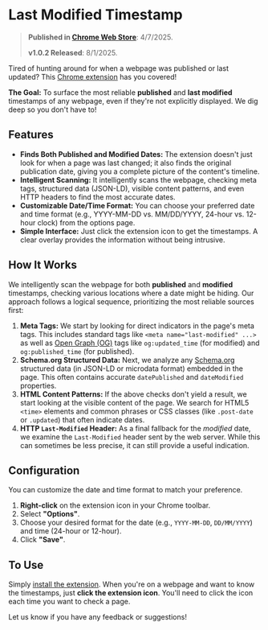 # Last Modified Timestamp

> <strong>Published in [Chrome Web Store](https://chromewebstore.google.com/detail/last-modified-timestamp/ilahbmmcmhcpjpfcgodgijbjadadicmg?pli=1)</strong>: 4/7/2025.
> 
> <strong>v1.0.2 Released</strong>: 8/1/2025.

Tired of hunting around for when a webpage was published or last updated? This [Chrome extension](https://chromewebstore.google.com/detail/last-modified-timestamp/ilahbmmcmhcpjpfcgodgijbjadadicmg?pli=1) has you covered!

**The Goal:** To surface the most reliable **published** and **last modified** timestamps of any webpage, even if they're not explicitly displayed. We dig deep so you don't have to!

## Features

*   **Finds Both Published and Modified Dates:** The extension doesn't just look for when a page was last changed; it also finds the original publication date, giving you a complete picture of the content's timeline.
*   **Intelligent Scanning:** It intelligently scans the webpage, checking meta tags, structured data (JSON-LD), visible content patterns, and even HTTP headers to find the most accurate dates.
*   **Customizable Date/Time Format:** You can choose your preferred date and time format (e.g., YYYY-MM-DD vs. MM/DD/YYYY, 24-hour vs. 12-hour clock) from the options page.
*   **Simple Interface:** Just click the extension icon to get the timestamps. A clear overlay provides the information without being intrusive.

## How It Works

We intelligently scan the webpage for both **published** and **modified** timestamps, checking various locations where a date might be hiding. Our approach follows a logical sequence, prioritizing the most reliable sources first:

1.  **Meta Tags:** We start by looking for direct indicators in the page's meta tags. This includes standard tags like `<meta name="last-modified" ...>` as well as [Open Graph (OG)](https://ogp.me/) tags like `og:updated_time` (for modified) and `og:published_time` (for published).
2.  **Schema.org Structured Data:** Next, we analyze any [Schema.org](https://schema.org/) structured data (in JSON-LD or microdata format) embedded in the page. This often contains accurate `datePublished` and `dateModified` properties.
3.  **HTML Content Patterns:** If the above checks don't yield a result, we start looking at the visible content of the page. We search for HTML5 `<time>` elements and common phrases or CSS classes (like `.post-date` or `.updated`) that often indicate dates.
4.  **HTTP `Last-Modified` Header:** As a final fallback for the *modified* date, we examine the `Last-Modified` header sent by the web server. While this can sometimes be less precise, it can still provide a useful indication.

## Configuration

You can customize the date and time format to match your preference.

1.  **Right-click** on the extension icon in your Chrome toolbar.
2.  Select **"Options"**.
3.  Choose your desired format for the date (e.g., `YYYY-MM-DD`, `DD/MM/YYYY`) and time (24-hour or 12-hour).
4.  Click **"Save"**.

## To Use

Simply [install the extension](https://chromewebstore.google.com/detail/last-modified-timestamp/ilahbmmcmhcpjpfcgodgijbjadadicmg?pli=1). When you're on a webpage and want to know the timestamps, just **click the extension icon**. You'll need to click the icon each time you want to check a page.

Let us know if you have any feedback or suggestions!
